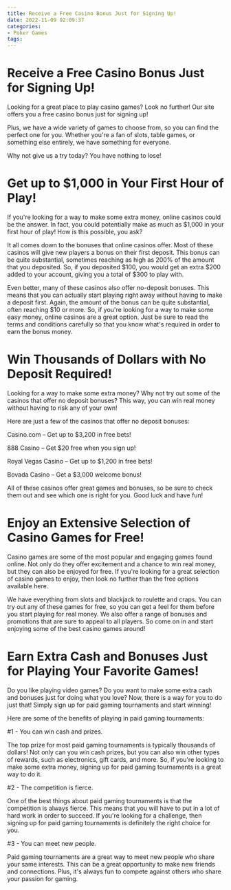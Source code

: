 ```yaml
---
title: Receive a Free Casino Bonus Just for Signing Up!
date: 2022-11-09 02:09:37
categories:
- Poker Games
tags:
---
```



#  Receive a Free Casino Bonus Just for Signing Up!

Looking for a great place to play casino games? Look no further! Our site offers you a free casino bonus just for signing up!

Plus, we have a wide variety of games to choose from, so you can find the perfect one for you. Whether you're a fan of slots, table games, or something else entirely, we have something for everyone.

Why not give us a try today? You have nothing to lose!

#  Get up to $1,000 in Your First Hour of Play!

If you're looking for a way to make some extra money, online casinos could be the answer. In fact, you could potentially make as much as $1,000 in your first hour of play! How is this possible, you ask?

It all comes down to the bonuses that online casinos offer. Most of these casinos will give new players a bonus on their first deposit. This bonus can be quite substantial, sometimes reaching as high as 200% of the amount that you deposited. So, if you deposited $100, you would get an extra $200 added to your account, giving you a total of $300 to play with.

Even better, many of these casinos also offer no-deposit bonuses. This means that you can actually start playing right away without having to make a deposit first. Again, the amount of the bonus can be quite substantial, often reaching $10 or more. So, if you're looking for a way to make some easy money, online casinos are a great option. Just be sure to read the terms and conditions carefully so that you know what's required in order to earn the bonus money.

#  Win Thousands of Dollars with No Deposit Required!

Looking for a way to make some extra money? Why not try out some of the casinos that offer no deposit bonuses? This way, you can win real money without having to risk any of your own!

Here are just a few of the casinos that offer no deposit bonuses:

Casino.com – Get up to $3,200 in free bets!

888 Casino – Get $20 free when you sign up!

Royal Vegas Casino – Get up to $1,200 in free bets!

Bovada Casino – Get a $3,000 welcome bonus!

All of these casinos offer great games and bonuses, so be sure to check them out and see which one is right for you. Good luck and have fun!

#  Enjoy an Extensive Selection of Casino Games for Free!

Casino games are some of the most popular and engaging games found online. Not only do they offer excitement and a chance to win real money, but they can also be enjoyed for free. If you're looking for a great selection of casino games to enjoy, then look no further than the free options available here.

We have everything from slots and blackjack to roulette and craps. You can try out any of these games for free, so you can get a feel for them before you start playing for real money. We also offer a range of bonuses and promotions that are sure to appeal to all players. So come on in and start enjoying some of the best casino games around!

#  Earn Extra Cash and Bonuses Just for Playing Your Favorite Games!

Do you like playing video games? Do you want to make some extra cash and bonuses just for doing what you love? Now, there is a way for you to do just that! Simply sign up for paid gaming tournaments and start winning!

Here are some of the benefits of playing in paid gaming tournaments:

#1 - You can win cash and prizes.

The top prize for most paid gaming tournaments is typically thousands of dollars! Not only can you win cash prizes, but you can also win other types of rewards, such as electronics, gift cards, and more. So, if you're looking to make some extra money, signing up for paid gaming tournaments is a great way to do it.

#2 - The competition is fierce.

One of the best things about paid gaming tournaments is that the competition is always fierce. This means that you will have to put in a lot of hard work in order to succeed. If you're looking for a challenge, then signing up for paid gaming tournaments is definitely the right choice for you.

#3 - You can meet new people.

Paid gaming tournaments are a great way to meet new people who share your same interests. This can be a great opportunity to make new friends and connections. Plus, it's always fun to compete against others who share your passion for gaming.